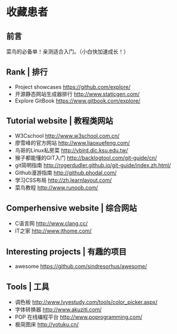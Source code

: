 # 收藏患者
## 前言
菜鸟的必备单！亲测适合入门。（小白快加速成长！）

## Rank | 排行
- Project showcases https://github.com/explore/
- 开源静态网站生成器排行 http://www.staticgen.com/
- Explore GitBook https://www.gitbook.com/explore/

## Tutorial website | 教程类网站
- W3Cschool  http://www.w3school.com.cn/
- 廖雪峰的官方网站 http://www.liaoxuefeng.com/
- 鸟哥的Linux私房菜 http://vbird.dic.ksu.edu.tw/
- 猴子都能懂的GIT入门 http://backlogtool.com/git-guide/cn/
- git简明指南 http://rogerdudler.github.io/git-guide/index.zh.html/
- Github漫游指南 http://github.phodal.com/
- 学习CSS布局 http://zh.learnlayout.com/
- 菜鸟教程 http://www.runoob.com/

## Comperhensive website | 综合网站
- C语言网  http://www.clang.cc/
- IT之家 http://www.ithome.com/

## Interesting projects | 有趣的项目
- awesome  https://github.com/sindresorhus/awesome/

## Tools | 工具
- 调色板 http://www.lvyestudy.com/tools/color_picker.aspx/
- 字体转换器 http://www.akuziti.com/
- POP 在线编程平台 http://www.poprogramming.com/
- 极简图床 http://yotuku.cn/
